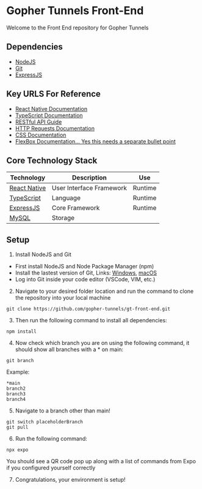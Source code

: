 # Gopher Tunnels Front-End
  Welcome to the Front End repository for Gopher Tunnels
## Dependencies
  * [NodeJS](https://nodejs.org/en)
  * [Git](https://git-scm.com/downloads)
  * [ExpressJS](https://expressjs.com/en/starter/installing.html)
## Key URLS For Reference
  * [React Native Documentation](https://reactnative.dev/docs/tutorial)
  * [TypeScript Documentation](https://www.typescriptlang.org/docs/)
  * [RESTful API Guide](https://www.ibm.com/topics/rest-apis#:~:text=the%20next%20step-,What%20is%20a%20REST%20API%3F,representational%20state%20transfer%20architectural%20style)
  * [HTTP Requests Documentation](https://developer.mozilla.org/en-US/docs/Web/HTTP/Methods)
  * [CSS Documentation](https://developer.mozilla.org/en-US/docs/Web/CSS)
  * [FlexBox Documentation... Yes this needs a separate bullet point](https://developer.mozilla.org/en-US/docs/Web/CSS/CSS_flexible_box_layout/Basic_concepts_of_flexbox)

## Core Technology Stack
| Technology | Description | Use |
| -- | -- | -- |
| [React Native](https://reactnative.dev/) | User Interface Framework | Runtime | 
| [TypeScript](https://www.typescriptlang.org/) | Language | Runtime | 
| [ExpressJS](https://expressjs.com/) | Core Framework | Runtime | 
| [MySQL](https://www.mysql.com/) | Storage | | 

## Setup
1. Install NodeJS and Git
  * First install NodeJS and Node Package Manager (npm)
  * Install the lastest version of Git, Links: [Windows]("https://git-scm.com/download/win"), [macOS]("https://git-scm.com/download/mac")
  * Log into Git inside your code editor (VSCode, VIM, etc.)

2. Navigate to your desired folder location and run the command to clone the repository into your local machine
```
git clone https://github.com/gopher-tunnels/gt-front-end.git
```
3. Then run the following command to install all dependencies:
```
npm install
```
4. Now check which branch you are on using the following command, it should show all branches with a * on main:
```
git branch
```
Example:
```
*main
branch2
branch3
branch4
```
5. Navigate to a branch other than main!
```
git switch placeholderBranch
git pull
```
6. Run the following command:
```
npx expo
```
You should see a QR code pop up along with a list of commands from Expo if you configured yourself correctly

7. Congratulations, your environment is setup!
